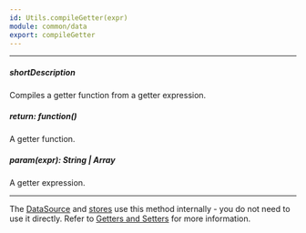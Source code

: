 ```yaml
---
id: Utils.compileGetter(expr)
module: common/data
export: compileGetter
---
```

---
##### shortDescription
Compiles a getter function from a getter expression.

##### return: function()
A getter function.

##### param(expr): String | Array<String>
A getter expression.

---
The [DataSource](/api-reference/30%20Data%20Layer/DataSource '/Documentation/ApiReference/Data_Layer/DataSource/') and [stores](/concepts/70%20Data%20Binding/5%20Data%20Layer/1%20Creating%20DataSource/3%20What%20Are%20Stores.md '/Documentation/Guide/Data_Binding/Data_Layer/#Creating_DataSource/What_Are_Stores') use this method internally - you do not need to use it directly. Refer to [Getters and Setters](/concepts/70%20Data%20Binding/5%20Data%20Layer/9%20Getters%20And%20Setters '/Documentation/Guide/Data_Binding/Data_Layer/#Getters_And_Setters') for more information.